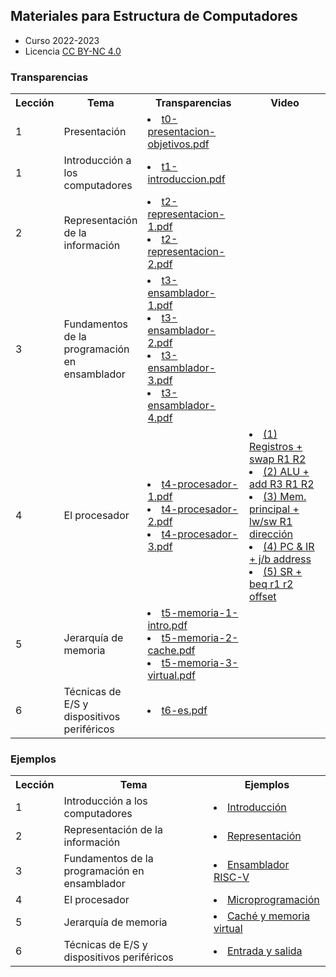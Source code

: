 ## Materiales para Estructura de Computadores
+ Curso 2022-2023
+ Licencia [CC BY-NC 4.0](http:/creativecommons.org/licenses/by-nc/4.0/) 

### Transparencias

<html>
 <small>
 <table style="width:100%;" width="100%">
  <tr><th>Lección</th><th width="25%">Tema</th><th>Transparencias</th><th>Video</th></tr>

  <tr><td>1</td><td>Presentación</td>
      <td>
        <li> <a href="https://acaldero.github.io/uc3m_ec/transparencias/t0-presentacion-objetivos.pdf">t0-presentacion-objetivos.pdf</a> </li>
      </td>
      <td>
      </td>
  </tr>

  <tr><td>1</td><td>Introducción a los computadores</td>
      <td>
        <li> <a href="https://acaldero.github.io/uc3m_ec/transparencias/t1-introduccion.pdf">t1-introduccion.pdf</a> </li>
      </td>
      <td>
      </td>
  </tr>

  <tr><td>2</td><td>Representación de la información</td>
      <td>
        <li> <a href="https://acaldero.github.io/uc3m_ec/transparencias/t2-representacion-1.pdf">t2-representacion-1.pdf</a></li>
        <li> <a href="https://acaldero.github.io/uc3m_ec/transparencias/t2-representacion-2.pdf">t2-representacion-2.pdf</a></li>
      </td>
      <td>
      </td>
  </tr>

  <tr><td>3</td><td>Fundamentos de la programación en ensamblador</td>
      <td>
        <li> <a href="https://acaldero.github.io/uc3m_ec/transparencias/t3-ensamblador-1.pdf">t3-ensamblador-1.pdf</a></li>
        <li> <a href="https://acaldero.github.io/uc3m_ec/transparencias/t3-ensamblador-2.pdf">t3-ensamblador-2.pdf</a></li>
        <li> <a href="https://acaldero.github.io/uc3m_ec/transparencias/t3-ensamblador-3.pdf">t3-ensamblador-3.pdf</a></li>
        <li> <a href="https://acaldero.github.io/uc3m_ec/transparencias/t3-ensamblador-4.pdf">t3-ensamblador-4.pdf</a></li>
      </td>
      <td>
      </td>
  </tr>

  <tr><td>4</td><td>El procesador </td>
      <td>
        <li> <a href="https://acaldero.github.io/uc3m_ec/transparencias/t4-procesador-1.pdf">t4-procesador-1.pdf</a></li>
        <li> <a href="https://acaldero.github.io/uc3m_ec/transparencias/t4-procesador-2.pdf">t4-procesador-2.pdf</a></li>
        <li> <a href="https://acaldero.github.io/uc3m_ec/transparencias/t4-procesador-3.pdf">t4-procesador-3.pdf</a></li>
      </td>
      <td>
      <li><a href="https://aulaglobal.uc3m.es/mod/url/view.php?id=4115210">(1) Registros + swap R1 R2</a></li>
      <li><a href="https://aulaglobal.uc3m.es/mod/url/view.php?id=4115211">(2) ALU + add R3 R1 R2</a></li>
      <li><a href="https://aulaglobal.uc3m.es/mod/url/view.php?id=4115212">(3) Mem. principal + lw/sw R1 dirección</a></li>
      <li><a href="https://aulaglobal.uc3m.es/mod/url/view.php?id=4115213">(4) PC & IR + j/b address</a></li>
      <li><a href="https://aulaglobal.uc3m.es/mod/url/view.php?id=4115214">(5) SR + beq r1 r2 offset</a></li>
      </td>
  </tr>

  <tr><td>5</td><td>Jerarquía de memoria </td>
      <td>
        <li> <a href="https://acaldero.github.io/uc3m_ec/transparencias/t5-memoria-1-intro.pdf">t5-memoria-1-intro.pdf</a></li>
        <li> <a href="https://acaldero.github.io/uc3m_ec/transparencias/t5-memoria-2-cache.pdf">t5-memoria-2-cache.pdf</a></li>
        <li> <a href="https://acaldero.github.io/uc3m_ec/transparencias/t5-memoria-3-virtual.pdf">t5-memoria-3-virtual.pdf</a></li>
      </td>
      <td>
      </td>
  </tr>

  <tr><td>6</td><td>Técnicas de E/S y dispositivos periféricos</td>
      <td>
        <li> <a href="https://acaldero.github.io/uc3m_ec/transparencias/t6-es.pdf">t6-es.pdf</a></li>
      </td>
      <td>
      </td>
  </tr>

 </table>
 </small>
</html>


### Ejemplos

<html>
 <small>
 <table style="width:100%;" width="100%">
  <tr><th>Lección</th><th>Tema</th><th>Ejemplos</th></tr>

  <tr><td>1</td><td>Introducción a los computadores</td>
      <td>
        <li> <a href="https://acaldero.github.io/uc3m_ec/ejercicios/ej1-introducion">Introducción</a> </li>
      </ul></td>
  </tr>

  <tr><td>2</td><td>Representación de la información</td>
      <td>
        <li> <a href="https://acaldero.github.io/uc3m_ec/ejercicios/ej2-representacion">Representación</a> </li>
      </td>
  </tr>

  <tr><td>3</td><td>Fundamentos de la programación en ensamblador</td>
      <td>
        <li> <a href="https://acaldero.github.io/uc3m_ec/ejercicios/ej3-ensamblador-riscv">Ensamblador RISC-V</a> </li>
      </td>
  </tr>

  <tr><td>4</td><td>El procesador </td>
      <td>
        <li> <a href="https://acaldero.github.io/uc3m_ec/ejercicios/ej4-procesador">Microprogramación</a> </li>
      </td>
  </tr>

  <tr><td>5</td><td>Jerarquía de memoria </td>
      <td>
        <li> <a href="https://acaldero.github.io/uc3m_ec/ejercicios/ej5-memoria">Caché y memoria virtual</a> </li>
      </td>
  </tr>

  <tr><td>6</td><td>Técnicas de E/S y dispositivos periféricos</td>
      <td>
        <li> <a href="https://acaldero.github.io/uc3m_ec/ejercicios/ej6-es">Entrada y salida</a> </li>
      </td>
  </tr>

 </table>
 </small>
</html>

